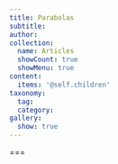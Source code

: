 ```yaml
---
title: Parabolas
subtitle:
author:
collection:
  name: Articles
  showCount: true
  showMenu: true
content:
  items: '@self.children'
taxonomy:
  tag:
  category:
gallery:
  show: true
---
```




===
